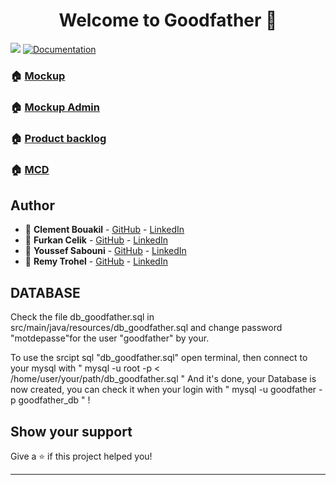 <h1 align="center">Welcome to Goodfather 👋</h1>
<p>
  <img src="https://img.shields.io/badge/version-1 -blue.svg?cacheSeconds=2592000" />
  <a href="WIP">
    <img alt="Documentation" src="https://img.shields.io/badge/documentation-yes-brightgreen.svg" target="_blank" />
  </a>
</p>

### 🏠 [Mockup](https://drive.google.com/file/d/1l4UhRpFEc-i7s-MwZlQ4Ko2nvu9UZM9m/view?usp=sharing)

### 🏠 [Mockup Admin](https://drive.google.com/file/d/1C0V3ON7qOmF5VJDxVXLecz4hlVf4QCZM/view?usp=sharing)

### 🏠 [Product backlog](https://drive.google.com/file/d/1l3eLsLkLdvUnCO6ICD7BjiPiGF7OPjAs/view?usp=sharing)

### 🏠 [MCD](https://drive.google.com/file/d/1gcSt04PbaxV8bchkr75oLQa2PE91jeLS/view?usp=sharing)

## Author

- 👤 **Clement Bouakil** - [GitHub](https://github.com/clementbouakil) - [LinkedIn](https://www.linkedin.com/in/cl%C3%A9ment-bouakil/)
- 👤 **Furkan Celik** - [GitHub](https://github.com/yagerdev) - [LinkedIn](https://www.linkedin.com/in/furkan-celik-8950a8138/)
- 👤 **Youssef Sabouni** - [GitHub](https://github.com/Youssef51) - [LinkedIn](https://www.linkedin.com/in/youssefsabouni/)
- 👤 **Remy Trohel** - [GitHub](https://github.com/RemyTrohel) - [LinkedIn](https://www.linkedin.com/in/remytrohel/)

## DATABASE
Check the file db_goodfather.sql in src/main/java/resources/db_goodfather.sql and change password "motdepasse"for the user "goodfather" by your.

To use the srcipt sql "db_goodfather.sql" open terminal, then connect to your mysql with "  mysql -u root -p < /home/user/your/path/db_goodfather.sql "
And it's done, your Database is now created, you can check it when your login with " mysql -u goodfather -p goodfather_db " !
## Show your support

Give a ⭐️ if this project helped you!

***